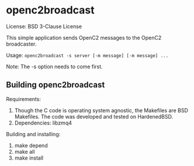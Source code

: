 openc2broadcast
===============

License: BSD 3-Clause License

This simple application sends OpenC2 messages to the OpenC2 broadcaster.

Usage: ```openc2broadcast -s server [-m message] [-m message] ...```

Note: The -s option needs to come first.

Building openc2broadcast
------------------------

Requirements:

1. Though the C code is operating system agnostic, the Makefiles are
   BSD Makefiles. The code was developed and tested on HardenedBSD.
1. Dependencies: libzmq4

Building and installing:

1. make depend
1. make all
2. make install
